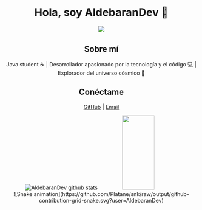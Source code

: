 <h1 align="center">Hola, soy AldebaranDev 👋</h1>

<p align="center">
  <img src="https://i.pinimg.com/originals/aa/a9/2d/aaa92dfb8b4f18822505574280da331c.gif" width="400" />
</p>

<h2 align="center">Sobre mí</h2>
<p align="center">
  Java student ☕ | Desarrollador apasionado por la tecnología y el código 💻 | Explorador del universo cósmico 🚀
</p>

<h2 align="center">Conéctame</h2>
<p align="center">
  <a href="https://github.com/AldebaranDev" target="_blank">GitHub</a> | 
  <a href="mailto:unk076312@gmail.com">Email</a>
</p>

<div align="center">
  <img width="49%" height="195px" src="https://github-readme-stats.vercel.app/api?username=AldebaranDev&show_icons=true&count_private=true&hide_border=true&title_color=02D9F7FF&icon_color=02D9F7FF&text_color=c9d1d9&bg_color=0d1117" alt="AldebaranDev github stats" />

  <img width="41%" height="195px" src="https://github-readme-stats.vercel.app/api/top-langs/?username=AldebaranDev&layout=compact&hide_border=true&title_color=02D9F7FF&text_color=02D9F7FF&bg_color=0d1117" />
</div>

</details>
</div>

<div align="center">
  ![Snake animation](https://github.com/Platane/snk/raw/output/github-contribution-grid-snake.svg?user=AldebaranDev)
</div>
